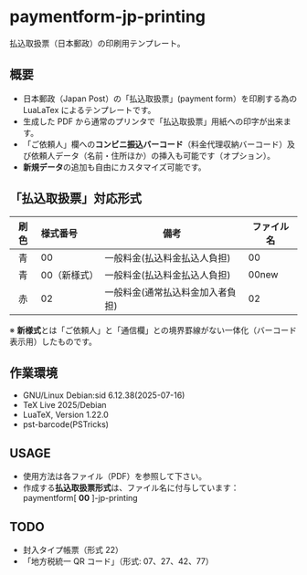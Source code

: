 # paymentform-jp-printing
払込取扱票（日本郵政）の印刷用テンプレート。

## 概要
- 日本郵政（Japan Post）の「払込取扱票」(payment form）を印刷する為の LuaLaTex によるテンプレートです。  
- 生成した PDF から通常のプリンタで「払込取扱票」用紙への印字が出来ます。
- 「ご依頼人」欄への**コンビニ振込バーコード**（料金代理収納バーコード）及び依頼人データ（名前・住所ほか）の挿入も可能です（オプション）。  
- **新規データ**の追加も自由にカスタマイズ可能です。

## 「払込取扱票」対応形式  
| 刷色 | 様式番号 | 備考 | ファイル名 |
| :---: | :--- | --- | --- |
| 青 | 00 | 一般料金(払込料金払込人負担) | 00 |
| 青 | 00（新様式） | 一般料金(払込料金払込人負担) | 00new |
| 赤 | 02 | 一般料金(通常払込料金加入者負担) | 02 |

※ **新様式**とは「ご依頼人」と「通信欄」との境界罫線がない一体化（バーコード表示用）したものです。

## 作業環境
- GNU/Linux Debian:sid 6.12.38(2025-07-16)
- TeX Live 2025/Debian 
- LuaTeX, Version 1.22.0
- pst-barcode(PSTricks)  

## USAGE
- 使用方法は各ファイル（PDF）を参照して下さい。  
- 作成する**払込取扱票形式**は、ファイル名に付与しています：  
paymentform[ **00** ]-jp-printing

## TODO
- 封入タイプ帳票（形式 22）
- 「地方税統一 QR コード」（形式: 07、27、42、77）  
